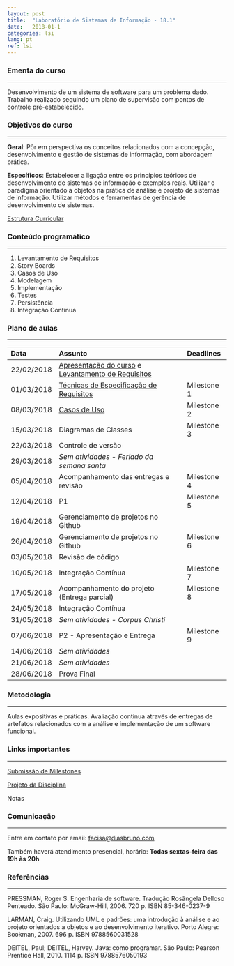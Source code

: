 ```yaml
---
layout: post
title:  "Laboratório de Sistemas de Informação - 18.1"
date:   2018-01-1
categories: lsi
lang: pt
ref: lsi
---
```


### Ementa do curso
___
Desenvolvimento de um sistema de software para um problema dado. Trabalho realizado seguindo um plano de supervisão com pontos de controle pré-estabelecido.

### Objetivos do curso
___
**Geral**: Pôr em perspectiva os conceitos relacionados com a concepção, desenvolvimento e gestão de sistemas de informação, com abordagem prática.

**Específicos**: Estabelecer a ligação entre os princípios teóricos de desenvolvimento de sistemas de informação e exemplos reais. Utilizar o paradigma orientado a objetos na prática de análise e projeto de sistemas de informação. Utilizar métodos e ferramentas de gerência de desenvolvimento de sistemas.

[Estrutura Curricular](https://drive.google.com/file/d/0B9oADRpZVGECMmQ4WV83YVlRRGs/view?usp=sharing)

### Conteúdo programático
___
1. Levantamento de Requisitos
2. Story Boards
3. Casos de Uso
4. Modelagem
5. Implementação
6. Testes
7. Persistência
8. Integração Contínua

### Plano de aulas
___

| Data	| Assunto | Deadlines
| :------- | :------ | :------ |
| 22/02/2018 | [Apresentação do curso](https://docs.google.com/presentation/d/123jK8FezEHbrBP05rj_JwmLZ7ZEozL5h2WiiLxBMa8w/preview) e [Levantamento de Requisitos](https://drive.google.com/open?id=0B9oADRpZVGECeXBoc1RiVFh1SEU)
| 01/03/2018 | [Técnicas de Especificação de Requisitos](https://docs.google.com/presentation/d/1MNFCTfC5qoUlF8AGIE2051B1hUwMcQRgvp00weGM0R8/preview?slide=id.p) | Milestone 1
| 08/03/2018 | [Casos de Uso](https://docs.google.com/presentation/d/1CiFdK3Ia30kOjH4jN9iojJUekWgwoyR-f7EibDVhGU0/preview) | Milestone 2
| 15/03/2018 | Diagramas de Classes | Milestone 3
| 22/03/2018 | Controle de versão
| 29/03/2018 | *Sem atividades - Feriado da semana santa* 
| 05/04/2018 | Acompanhamento das entregas e revisão | Milestone 4
| 12/04/2018 | P1 | Milestone 5
| 19/04/2018 | Gerenciamento de projetos no Github 
| 26/04/2018 | Gerenciamento de projetos no Github | Milestone 6 
| 03/05/2018 | Revisão de código 
| 10/05/2018 | Integração Contínua | Milestone 7
| 17/05/2018 | Acompanhamento do projeto (Entrega parcial) | Milestone 8
| 24/05/2018 | Integração Contínua
| 31/05/2018 | *Sem atividades - Corpus Christi*
| 07/06/2018 | P2 - Apresentação e Entrega | Milestone 9
| 14/06/2018 | *Sem atividades*
| 21/06/2018 | *Sem atividades*
| 28/06/2018 | Prova Final

### Metodologia
___
Aulas expositivas e práticas. Avaliação continua através de entregas de artefatos relacionados com a análise e implementação de um software funcional.


### Links importantes
___

[Submissão de Milestones](https://docs.google.com/spreadsheets/d/1NFp665v_3VDmkWhAazl0up6I_soXZ6Cxas8gFLFabuk/edit#gid=0)


[Projeto da Disciplina](https://docs.google.com/document/d/1Nur391Fw319kTtP2CypR4YhJaPMus1ID0M_RbdE0QQ8/preview)

Notas

### Comunicação
___
Entre em contato por email: facisa@diasbruno.com

Também haverá atendimento presencial, horário: **Todas sextas-feira das 19h às 20h**

### Referências
___
PRESSMAN, Roger S. Engenharia de software. Tradução Rosângela Delloso Penteado. São Paulo: McGraw-Hill, 2006. 720 p. ISBN 85-346-0237-9

LARMAN, Craig. Utilizando UML e padrões: uma introdução à análise e ao projeto orientados a objetos e ao desenvolvimento iterativo. Porto Alegre: Bookman, 2007. 696 p. ISBN 9788560031528

DEITEL, Paul; DEITEL, Harvey. Java: como programar. São Paulo: Pearson Prentice Hall, 2010. 1114 p. ISBN 9788576050193
